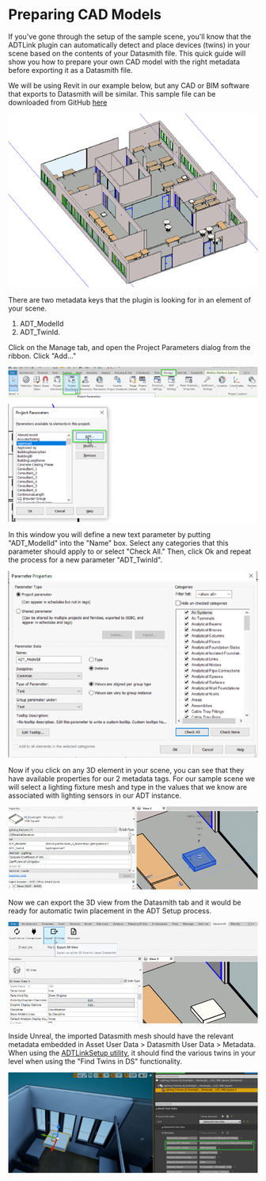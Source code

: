 # Preparing CAD Models

If you've gone through the setup of the sample scene, you'll know that the ADTLink plugin can automatically detect and place devices (twins) in your scene based on the contents of your Datasmith file. This quick guide will show you how to prepare your own CAD model with the right metadata before exporting it as a Datasmith file.

We will be using Revit in our example below, but any CAD or BIM software that exports to Datasmith will be similar.  This sample file can be downloaded from GitHub [here](/wsp-office-model/)

![SampleRevit](/media/preparing-cad-models/SampleRevit.png "SampleRevit")

There are two metadata keys that the plugin is looking for in an element of your scene.

1) ADT_ModelId
2) ADT_TwinId.

Click on the Manage tab, and open the Project Parameters dialog from the ribbon. Click "Add..."

![AddParameter](/media/preparing-cad-models/AddParameter.png "AddParameter")

In this window you will define a new text parameter by putting "ADT_ModelId" into the "Name" box. Select any categories that this parameter should apply to or select "Check All." Then, click Ok and repeat the process for a new parameter "ADT_TwinId".

![ParamProperties](/media/preparing-cad-models/ParamProperties.png "ParamProperties")

Now if you click on any 3D element in your scene, you can see that they have available properties for our 2 metadata tags. For our sample scene we will select a lighting fixture mesh and type in the values that we know are associated with lighting sensors in our ADT instance.

![MeshData](/media/preparing-cad-models/MeshData.png "MeshData")

Now we can export the 3D view from the Datasmith tab and it would be ready for automatic twin placement in the ADT Setup process.

![ViewExport](/media/preparing-cad-models/ViewExport.png "ViewExport")

Inside Unreal, the imported Datasmith mesh should have the relevant metadata embedded in Asset User Data > Datasmith User Data > Metadata. When using the [ADTLinkSetup utility](./adt-link-plugin-ue.md#create-twin), it should find the various twins in your level when using the "Find Twins in DS" functionality.

![Meta data](/media/preparing-cad-models/Metadata.png)
